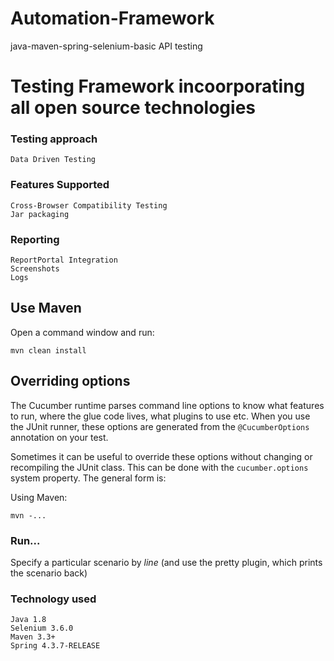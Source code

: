 # Automation-Framework
java-maven-spring-selenium-basic API testing

# Testing Framework incoorporating all open source technologies

### Testing approach
    Data Driven Testing

### Features Supported
    Cross-Browser Compatibility Testing
    Jar packaging 


###  Reporting
    ReportPortal Integration
    Screenshots 
    Logs 


## Use Maven

Open a command window and run:

    mvn clean install





## Overriding options

The Cucumber runtime parses command line options to know what features to run, where the glue code lives, what plugins to use etc.
When you use the JUnit runner, these options are generated from the `@CucumberOptions` annotation on your test.

Sometimes it can be useful to override these options without changing or recompiling the JUnit class. This can be done with the
`cucumber.options` system property. The general form is:

Using Maven:

    mvn -...


### Run...

Specify a particular scenario by *line* (and use the pretty plugin, which prints the scenario back)




### Technology used 
    Java 1.8
    Selenium 3.6.0
    Maven 3.3+
    Spring 4.3.7-RELEASE
